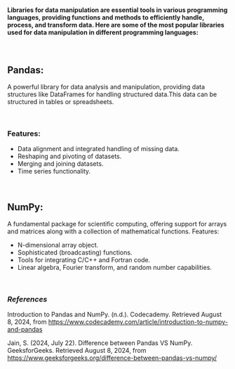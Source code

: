 #### Libraries for data manipulation are essential tools in various programming languages, providing functions and methods to efficiently handle, process, and transform data. Here are some of the most popular libraries used for data manipulation in different programming languages:

<br>

## **Pandas:**
A powerful library for data analysis and manipulation, providing data structures like DataFrames for handling structured data.This data can be structured in tables or spreadsheets.

<br>

### Features:
* Data alignment and integrated handling of missing data.
* Reshaping and pivoting of datasets.
* Merging and joining datasets.
* Time series functionality.

<br>

## **NumPy:**
A fundamental package for scientific computing, offering support for arrays and matrices along with a collection of mathematical functions.
Features:
* N-dimensional array object.
* Sophisticated (broadcasting) functions.
* Tools for integrating C/C++ and Fortran code.
* Linear algebra, Fourier transform, and random number capabilities.

<br>

### *References*
Introduction to Pandas and NumPy. (n.d.). Codecademy. Retrieved August 8, 2024, from https://www.codecademy.com/article/introduction-to-numpy-and-pandas

Jain, S. (2024, July 22). Difference between Pandas VS NumPy. GeeksforGeeks. Retrieved August 8, 2024, from https://www.geeksforgeeks.org/difference-between-pandas-vs-numpy/

